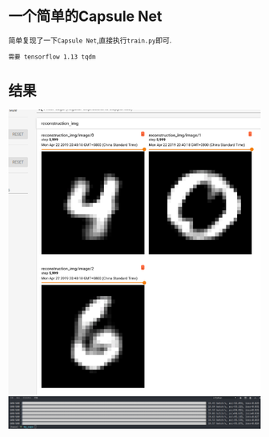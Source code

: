 # 一个简单的Capsule Net

简单复现了一下`Capsule Net`,直接执行`train.py`即可.

    需要 tensorflow 1.13 tqdm
    
# 结果
![](res/1.png)
![](res/2.png)

